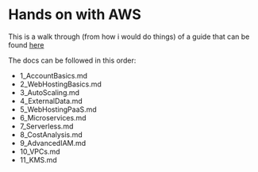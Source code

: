 # Hands on with AWS 

This is a walk through (from how i would do things) of a guide that can be found [here](https://www.reddit.com/r/sysadmin/comments/8inzn5/so_you_want_to_learn_aws_aka_how_do_i_learn_to_be/)

The docs can be followed in this order: 


- 1_AccountBasics.md
- 2_WebHostingBasics.md
- 3_AutoScaling.md
- 4_ExternalData.md
- 5_WebHostingPaaS.md
- 6_Microservices.md
- 7_Serverless.md
- 8_CostAnalysis.md
- 9_AdvancedIAM.md
- 10_VPCs.md
- 11_KMS.md

